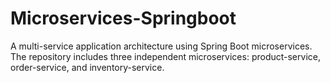 # Microservices-Springboot
A multi-service application architecture using Spring Boot microservices. The repository includes three independent microservices: product-service, order-service, and inventory-service. 
